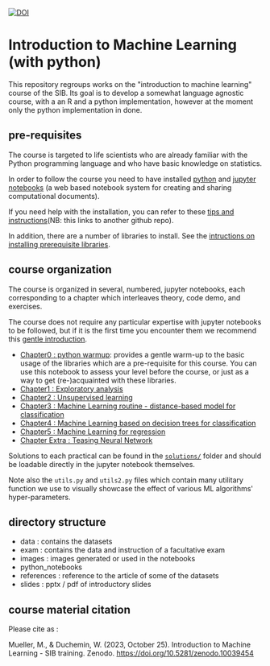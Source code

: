  


[![DOI](https://zenodo.org/badge/DOI/10.5281/zenodo.10039454.svg)](https://doi.org/10.5281/zenodo.10039454)

# Introduction to Machine Learning (with python)

This repository regroups works on the "introduction to machine learning" course of the SIB.
Its goal is to develop a somewhat language agnostic course, with a an R and a python implementation, however at the moment only the python implementation in done.

## pre-requisites

The course is targeted to life scientists who are already familiar with the Python programming language and who have basic knowledge on statistics.

In order to follow the course you need to have installed [python](https://www.python.org/) and [jupyter notebooks](https://www.jupyter.org/) (a web based notebook system for creating and sharing computational documents). 

If you need help with the installation, you can refer to these [tips and instructions](https://github.com/sib-swiss/first-steps-with-python-training/blob/master/setting_up_your_environment.md)(NB: this links to another github repo).


In addition, there are a number of libraries to install.
See the [intructions on installing prerequisite libraries](env_setup.md).


## course organization 

The course is organized in several, numbered, jupyter notebooks, each corresponding to a chapter which interleaves theory, code demo, and exercises.

The course does not require any particular expertise with jupyter notebooks to be followed, but if it is the first time you encounter them we recommend this [gentle introduction](https://realpython.com/jupyter-notebook-introduction/).

 * [Chapter0 : python warmup](python_notebooks/Chapter_0_python_warmup.ipynb): provides a gentle warm-up to the basic usage of the libraries which are a pre-requisite for this course. You can use this notebook to assess your level before the course, or just as a way to get (re-)acquainted with these libraries.
 * [Chapter1 : Exploratory analysis](python_notebooks/Chapter_1_Exploratory_analysis.ipynb)
 * [Chapter2 : Unsupervised learning](python_notebooks/Chapter_2_unsupervised_learning.ipynb)
 * [Chapter3 : Machine Learning routine - distance-based model for classification](python_notebooks/Chapter_2_Machine_Learning_routine__distance_based_model_for_classification.ipynb)
 * [Chapter4 : Machine Learning based on decision trees for classification](python_notebooks/Chapter_3_Machine_Learning_based_on_decision_trees_for_classification.ipynb)
 * [Chapter5 : Machine Learning for regression](python_notebooks/Chapter_4_Machine_Learning_for_regression.ipynb)
 * [Chapter Extra : Teasing Neural Network](python_notebooks/Chapter_Extra_Teasing_Neural_Network.ipynb)

Solutions to each practical can be found in the [`solutions/`](python_notebooks/solutions/) folder and should be loadable directly in the jupyter notebook themselves.

Note also the `utils.py` and `utils2.py` files which contain many utilitary function we use to visually showcase the effect of various ML algorithms' hyper-parameters.



## directory structure


* data : contains the datasets
* exam : contains the data and instruction of a facultative exam
* images : images generated or used in the notebooks
* python_notebooks
* references : reference to the article of some of the datasets
* slides : pptx / pdf of introductory slides 


## course material citation

Please cite as : 

Mueller, M., & Duchemin, W. (2023, October 25). Introduction to Machine Learning - SIB training. Zenodo. https://doi.org/10.5281/zenodo.10039454

